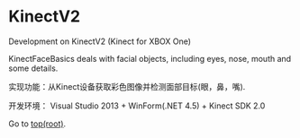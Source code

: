 # KinectV2
Development on KinectV2 (Kinect for XBOX One)

KinectFaceBasics deals with facial objects, including eyes, nose, mouth and some details.

实现功能：从Kinect设备获取彩色图像并检测面部目标(眼，鼻，嘴).

开发环境： Visual Studio 2013 + WinForm(.NET 4.5) + Kinect SDK 2.0

Go to [top(root)](https://github.com/fengyhack/KinectV2).
